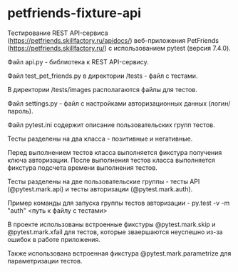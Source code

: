 # petfriends-fixture-api

Тестирование REST API-сервиса (https://petfriends.skillfactory.ru/apidocs/) веб-приложения PetFriends (https://petfriends.skillfactory.ru/) с использованием pytest (версия 7.4.0).

Файл api.py - библиотека к REST API-сервису.

Файл test_pet_friends.py в директории /tests - файл с тестами.

В директории /tests/images располагаются файлы для тестов.

Файл settings.py - файл с настройками авторизационных данных (логин/пароль).

Файл pytest.ini содержит описание пользовательских групп тестов.

Тесты разделены на два класса - позитивные и негативные.

Перед выполнением тестов класса выполняется фикстура получения ключа авторизации. После выполнения тестов класса выполняется фикстура подсчета времени выполнения тестов.

Тесты разделены на две пользовательские группы - тесты API (@pytest.mark.api) и тесты авторизации (@pytest.mark.auth).

Пример команды для запуска группы тестов авторизации - py.test -v -m "auth" <путь к файлу с тестами>

В проекте использованы встроенные фикстуры @pytest.mark.skip и @pytest.mark.xfail для тестов, которые зваершаются неуспешно из-за ошибок в работе приложения.

Также использована встроенная фикстура @pytest.mark.parametrize для параметризации тестов.
